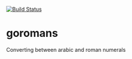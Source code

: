 [![Build Status](https://travis-ci.org/summed/goromans.svg?branch=master)](https://travis-ci.org/summed/goromans)

# goromans
Converting between arabic and roman numerals
